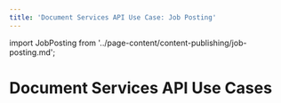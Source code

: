 ```yaml
---
title: 'Document Services API Use Case: Job Posting'
---
```


import JobPosting from '../page-content/content-publishing/job-posting.md';


<Hero slots="heading" variant="fullwidth" theme="dark"  customLayout className="herobgImage"/>

# Document Services API Use Cases


<MenuWrapperComponent  slots="content"  repeat="1" theme="lightest"/>

<JobPosting />

